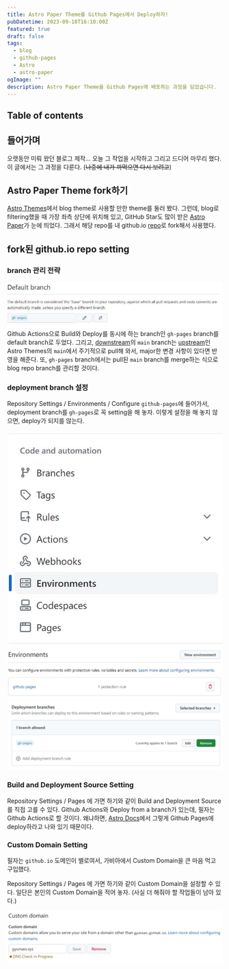 ```yaml
---
title: Astro Paper Theme를 Github Pages에서 Deploy하자!
pubDatetime: 2023-09-10T16:10:00Z
featured: true
draft: false
tags:
  - blog
  - github-pages
  - Astro
  - astro-paper
ogImage: ""
description: Astro Paper Theme을 Github Pages에 배포하는 과정을 담았습니다.
---
```


## Table of contents

## 들어가며

오랫동안 미뤄 왔던 블로그 제작... 오늘 그 작업을 시작하고 그리고 드디어 마무리 했다.
이 글에서는 그 과정을 다룬다. (~~나중에 내가 까먹으면 다시 보려고~~)

## Astro Paper Theme fork하기

[Astro Themes](https://astro.build/themes/?search=)에서 blog theme로 사용할 만한 theme를 둘러 봤다.
그런데, blog로 filtering했을 때 가장 좌측 상단에 위치해 있고, GitHub Star도 많이 받은 [Astro Paper](https://github.com/satnaing/astro-paper)가 눈에 띄었다.
그래서 해당 repo를 내 github.io [repo](https://github.com/gyunseo/gyunseo.github.io)로 fork해서 사용했다.

## fork된 github.io repo setting

### branch 관리 전략

![](/src/assets/image/deploy-astro-paper-to-gh-1694966803545.jpeg)
Github Actions으로 Build와 Deploy를 동시에 하는 branch인 `gh-pages` branch를 default branch로 두었다.
그리고, [downstream](https://github.com/gyunseo/gyunseo.github.io)의 `main` branch는 [upstream](https://github.com/satnaing/astro-paper)인 Astro Themes의 `main`에서 주기적으로 pull해 와서, major한 변경 사항이 있다면 반영을 해준다.
또, `gh-pages` branch에서는 pull된 `main` branch를 merge하는 식으로 blog repo branch를 관리할 것이다.

### deployment branch 설정

Repository Settings / Environments / Configure `github-pages`에 들어가서, deployment branch를 `gh-pages`로 꼭 setting을 해 놓자.
이렇게 설정을 해 놓지 않으면, deploy가 되지를 않는다.

![](/src/assets/image/deploy-astro-paper-to-gh-1695112039084.jpeg)
![](/src/assets/image/deploy-astro-paper-to-gh-1695112081236.jpeg)
![](/src/assets/image/deploy-astro-paper-to-gh-1695112096971.jpeg)

### Build and Deployment Source Setting

Repository Settings / Pages 에 가면 하기와 같이 Build and Deployment Source를 직접 고를 수 있다.
Github Actions와 Deploy from a branch가 있는데, 필자는 Github Actions로 할 것이다.
왜냐하면, [Astro Docs](https://docs.astro.build/ko/guides/deploy/github/)에서 그렇게 Github Pages에 deploy하라고 나와 있기 때문이다.

### Custom Domain Setting

필자는 `github.io` 도메인이 별로여서, 가비아에서 Custom Domain을 큰 마음 먹고 구입했다.

Repository Settings / Pages 에 가면 하기와 같이 Custom Domain을 설정할 수 있다.
일단은 본인의 Custom Domain을 적어 놓자. (사실 더 해줘야 할 작업들이 남아 있다.)

![](/src/assets/image/deploy-astro-paper-to-gh-1695112641845.jpeg)
